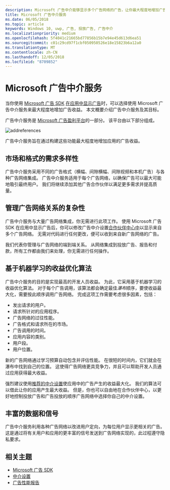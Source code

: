 ```yaml
---
description: Microsoft 广告中介能够显示多个广告网络的广告，让你最大程度地增加广告收益，并充分利用应用促销功能。
title: Microsoft 广告中介服务
ms.date: 06/05/2018
ms.topic: article
keywords: Windows 10, uwp, 广告, 投放广告, 广告中介
ms.localizationpriority: medium
ms.openlocfilehash: 5f4041c21665bd77856b15b7e94e45d613d6ea51
ms.sourcegitcommit: c01c29cd97f1cbf050950526e18e15823b6a12a0
ms.translationtype: MT
ms.contentlocale: zh-CN
ms.lasthandoff: 12/05/2018
ms.locfileid: "8709852"
---
```

# <a name="microsoft-ad-mediation-service"></a>Microsoft 广告中介服务

当你使用 [Microsoft 广告 SDK](http://aka.ms/ads-sdk-uwp) [在应用中显示广告](display-ads-in-your-app.md)时，可以选择使用 Microsoft 广告中介服务来最大程度地增加广告收益。 本文概要介绍广告中介服务及其目标。

广告中介服务是 [Microsoft 广告盈利平台](https://developer.microsoft.com/windows/ad-monetization-platform)的一部分。 该平台由以下部分组成。

![addreferences](images/ad-mediation-service.png)

广告中介服务旨在通过构建这些功能最大程度地增加应用的广告收益。

## <a name="diversity-of-demand-by-market-and-format"></a>市场和格式的需求多样性

广告中介服务采用不同的广告格式（横幅、间隙横幅、间隙视频和本机广告）与各种广告网络集成。 广告中介服务适用于每个广告网络，以确保广告可以最大可能地吸引最终用户。 我们将继续添加其他广告合作伙伴以满足更多需求并提高质量。

## <a name="manage-complexity-of-ad-network-relationships"></a>管理广告网络关系的复杂性  

广告中介服务与大量广告网络集成，你无需进行此项工作。 使用 Microsoft 广告 SDK 在应用中显示广告后，你可以修改广告中介设置[合作伙伴中心中](../publish/in-app-ads.md#mediation-settings)以显示来自多个广告网络。 无需对代码进行任何更改，便可以收到来自新广告网络的广告。

我们代表你管理与广告网络的端到端关系。 从网络集成到投放广告、报告和付款，所有工作都由我们来处理，你无需进行任何操作。

## <a name="machine-learning-based-yield-optimization-algorithms"></a>基于机器学习的收益优化算法

广告中介服务的目的是实现最高的开发人员收益。 为此，它采用基于机器学习的收益优化算法。 对于每个广告调用，该算法都会确定最佳*瀑布*顺序，要使收益最大化，需要按此顺序调用广告网络。 完成这项工作需要考虑很多因素，包括：

* 发出请求的用户。
* 请求所针对的应用程序。
* 广告网络的过往性能。
* 广告格式和请求所在的市场。
* 广告调用的时间。
* 应用内容的类别。
* 用户段。
* 用户位置。

新的广告网络通过学习预算自动包含并评估性能。 在很短的时间内，它们就会在瀑布中找到自己的位置。 这使得广告网络更具竞争力，并且可以帮助开发人员通过应用获得最大收益。

强烈建议使用[推荐的中介设置](../publish/in-app-ads.md#mediation-settings)使应用中的广告产生的收益最大化。 我们的算法可以借此让你的应用产生最大收益。 但是，你也可以自由地在合作伙伴中心，以更好地控制投放广告和广告投放的顺序广告网络中选择你自己的中介设置。

## <a name="rich-data-and-signals"></a>丰富的数据和信号

广告中介服务利用各种广告网络以改进用户定向，为每位用户显示更相关的广告。 这是通过将有关用户和应用的更丰富的信号发送到广告网络实现的，此过程遵守隐私要求。

## <a name="related-topics"></a>相关主题

* [Microsoft 广告 SDK](http://aka.ms/ads-sdk-uwp)
* [中介设置](../publish/in-app-ads.md#mediation-settings)
* [广告性能报告](../publish/advertising-performance-report.md)
